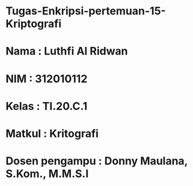 # Tugas-Enkripsi-pertemuan-15-Kriptografi

# Nama            : Luthfi Al Ridwan
# NIM             : 312010112
# Kelas           : TI.20.C.1
# Matkul          : Kritografi
# Dosen pengampu  : Donny Maulana, S.Kom., M.M.S.I
